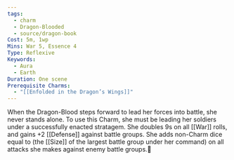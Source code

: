 ```yaml
---
tags:
  - charm
  - Dragon-Blooded
  - source/dragon-book
Cost: 5m, 1wp
Mins: War 5, Essence 4
Type: Reflexive
Keywords:
  - Aura
  - Earth
Duration: One scene
Prerequisite Charms:
  - "[[Enfolded in the Dragon’s Wings]]"
---
```

When the Dragon-Blood steps forward to lead her forces into battle, she never stands alone. To use this Charm, she must be leading her soldiers under a successfully enacted stratagem. She doubles 9s on all [[War]] rolls, and gains +2 [[Defense]] against battle groups. She adds non-Charm dice equal to (the [[Size]] of the largest battle group under her command) on all attacks she makes against enemy battle groups.